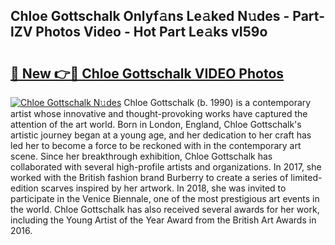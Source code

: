 ## Chloe Gottschalk Onlyf𝚊ns Le𝚊ked N𝚞des - Part-lZV Photos Video - Hot Part Le𝚊ks vI59o

# <h2><a href="http://ac20045.deff.icu/?id=Chloe+Gottschalk">🔗 New 👉🔴 Chloe Gottschalk VIDEO Photos</a></h2>

[![Chloe Gottschalk N𝚞des](https://i.imgur.com/rIISA9y.gif)](http://ac20045.deff.icu/?id=Chloe+Gottschalk)
Chloe Gottschalk (b. 1990) is a contemporary artist whose innovative and thought-provoking works have captured the attention of the art world. Born in London, England, Chloe Gottschalk's artistic journey began at a young age, and her dedication to her craft has led her to become a force to be reckoned with in the contemporary art scene. Since her breakthrough exhibition, Chloe Gottschalk has collaborated with several high-profile artists and organizations. In 2017, she worked with the British fashion brand Burberry to create a series of limited-edition scarves inspired by her artwork. In 2018, she was invited to participate in the Venice Biennale, one of the most prestigious art events in the world. Chloe Gottschalk has also received several awards for her work, including the Young Artist of the Year Award from the British Art Awards in 2016.
